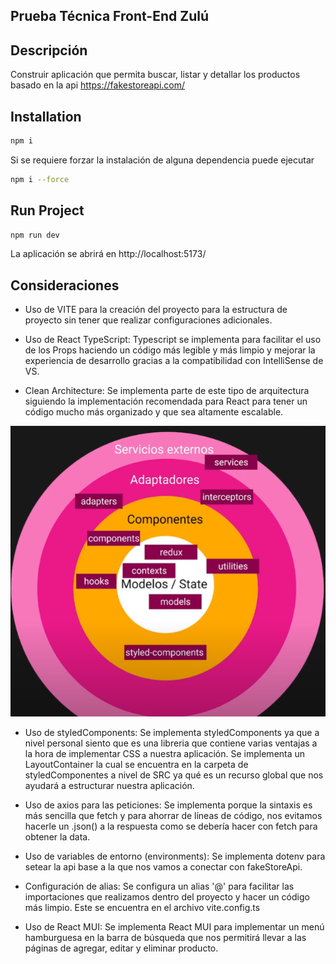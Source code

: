 ## Prueba Técnica Front-End Zulú

## Descripción
  Construir aplicación que permita buscar, listar y detallar los productos basado en la api https://fakestoreapi.com/

## Installation

```bash
npm i 
```
Si se requiere forzar la instalación de alguna dependencia puede ejecutar 

```bash
npm i --force
```

## Run Project

```bash
npm run dev 
```
La aplicación se abrirá en http://localhost:5173/

## Consideraciones

  - Uso de VITE para la creación del proyecto para la estructura de proyecto sin tener que realizar configuraciones adicionales.

  - Uso de React TypeScript: Typescript se implementa para facilitar el uso de los Props haciendo un código más legible y más limpio y mejorar la experiencia de desarrollo gracias a la compatibilidad con IntelliSense de VS.
 
 - Clean Architecture: Se implementa parte de este tipo de arquitectura siguiendo la implementación recomendada para React para tener un código mucho más organizado y que sea altamente escalable.
 
 ![github](https://github.com/MbL40/Test-Front-Zulu/blob/master/clean-architecture.png)

- Uso de styledComponents: Se implementa styledComponents ya que a nivel personal siento que es una libreria que contiene varias ventajas a la hora de implementar CSS a nuestra aplicación. Se implementa un LayoutContainer la cual se encuentra en la carpeta de styledComponentes a nivel de SRC ya qué es un recurso global que nos ayudará a estructurar nuestra aplicación.

- Uso de axios para las peticiones: Se implementa porque la sintaxis es más sencilla que fetch y para ahorrar de líneas de código, nos evitamos hacerle un .json() a la respuesta como se debería hacer con fetch para obtener la data.
- Uso de variables de entorno (environments): Se implementa dotenv para setear la api base a la que nos vamos a conectar con fakeStoreApi.
- Configuración de alias: Se configura un alias '@' para facilitar las importaciones que realizamos dentro del proyecto y hacer un código más limpio. Este se encuentra en el archivo vite.config.ts
- Uso de React MUI: Se implementa React MUI para implementar un menú hamburguesa en la barra de búsqueda que nos permitirá llevar a las páginas de agregar, editar y eliminar producto. 
